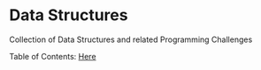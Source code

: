 # Data Structures

Collection of Data Structures and related Programming Challenges

Table of Contents: [Here](SUMMARY.md)
